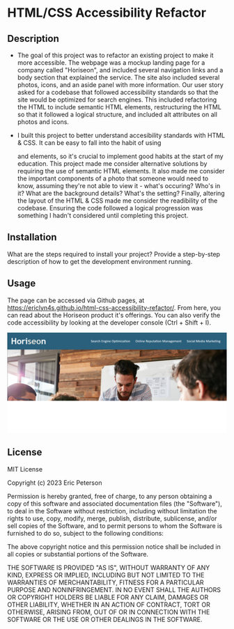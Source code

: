 # HTML/CSS Accessibility Refactor

## Description

- The goal of this project was to refactor an existing project to make it more accessible. The webpage was a mockup landing page for a company called "Horiseon", and included several navigation links and a body section that explained the service. The site also included several photos, icons, and an aside panel with more information. Our user story asked for a codebase that followed accessibility standards so that the site would be optimized for search engines. This included refactoring the HTML to include semantic HTML elements, restructuring the HTML so that it followed a logical structure, and included alt attributes on all photos and icons. 

- I built this project to better understand accesibility standards with HTML & CSS. It can be easy to fall into the habit of using <div> and <span> elements, so it's crucial to implement good habits at the start of my education. This project made me consider alternative solutions by requiring the use of semantic HTML elements. It also made me consider the important components of a photo that someone would need to know, assuming they're not able to view it - what's occuring? Who's in it? What are the background details? What's the setting? Finally, altering the layout of the HTML & CSS made me consider the readibility of the codebase. Ensuring the code followed a logical progression was something I hadn't considered until completing this project.

## Installation

What are the steps required to install your project? Provide a step-by-step description of how to get the development environment running.

## Usage

The page can be accessed via Github pages, at https://ericlyn4s.github.io/html-css-accessibility-refactor/. From here, you can read about the Horiseon product it's offerings. You can also verify the code accessibility by looking at the developer console (Ctrl + Shift + I).


![The landing page for Horiseon](assets/images/landing-page.png)

## License

MIT License

Copyright (c) 2023 Eric Peterson

Permission is hereby granted, free of charge, to any person obtaining a copy
of this software and associated documentation files (the "Software"), to deal
in the Software without restriction, including without limitation the rights
to use, copy, modify, merge, publish, distribute, sublicense, and/or sell
copies of the Software, and to permit persons to whom the Software is
furnished to do so, subject to the following conditions:

The above copyright notice and this permission notice shall be included in all
copies or substantial portions of the Software.

THE SOFTWARE IS PROVIDED "AS IS", WITHOUT WARRANTY OF ANY KIND, EXPRESS OR
IMPLIED, INCLUDING BUT NOT LIMITED TO THE WARRANTIES OF MERCHANTABILITY,
FITNESS FOR A PARTICULAR PURPOSE AND NONINFRINGEMENT. IN NO EVENT SHALL THE
AUTHORS OR COPYRIGHT HOLDERS BE LIABLE FOR ANY CLAIM, DAMAGES OR OTHER
LIABILITY, WHETHER IN AN ACTION OF CONTRACT, TORT OR OTHERWISE, ARISING FROM,
OUT OF OR IN CONNECTION WITH THE SOFTWARE OR THE USE OR OTHER DEALINGS IN THE
SOFTWARE.
